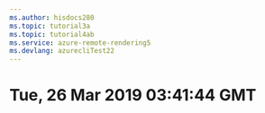```yaml
---
ms.author: hisdocs280
ms.topic: tutorial3a
ms.topic: tutorial4ab
ms.service: azure-remote-rendering5
ms.devlang: azurecliTest22
---
```

# Tue, 26 Mar 2019 03:41:44 GMT

